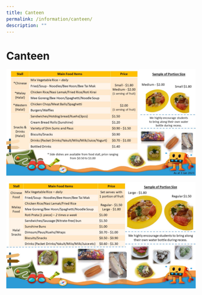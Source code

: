 ```yaml
---
title: Canteen
permalink: /information/canteen/
description: ""
---
```

# **Canteen**

![](/images/2023%20Canteen%20Food%20Pricing.jpg)

![](/images/2022%20Canteen%20Food%20Pricing%20and%20Portion.jpg)